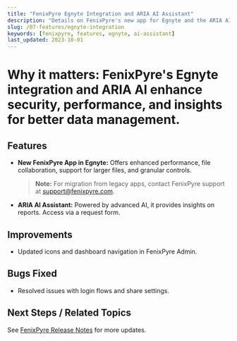 ```yaml
---
title: "FenixPyre Egnyte Integration and ARIA AI Assistant"
description: "Details on FenixPyre's new app for Egnyte and the ARIA AI assistant for advanced analytics."
slug: /07-features/egnyte-integration
keywords: [fenixpyre, features, egnyte, ai-assistant]
last_updated: 2023-10-01
---
```


# Why it matters: FenixPyre's Egnyte integration and ARIA AI enhance security, performance, and insights for better data management.

## Features

- **New FenixPyre App in Egnyte:** Offers enhanced performance, file collaboration, support for larger files, and granular controls.
  > **Note:** For migration from legacy apps, contact FenixPyre support at support@fenixpyre.com.

- **ARIA AI Assistant:** Powered by advanced AI, it provides insights on reports. Access via a request form.

## Improvements

- Updated icons and dashboard navigation in FenixPyre Admin.

## Bugs Fixed

- Resolved issues with login flows and share settings.

## Next Steps / Related Topics
See [FenixPyre Release Notes](/10-release-notes/index.md) for more updates.
